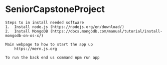 # SeniorCapstoneProject

    Steps to in install needed software 
    1.  Install node.js (https://nodejs.org/en/download/)
    2.  Install MongoDB (https://docs.mongodb.com/manual/tutorial/install-mongodb-on-os-x/)

    Main webpage to how to start the app up  
        https://mern.js.org
       
    To run the back end us command npm run app 
